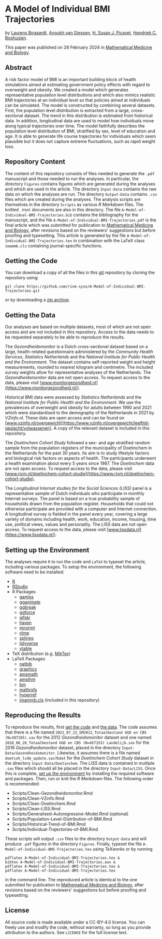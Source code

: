 # A Model of Individual BMI Trajectories

by [Laurens Bogaardt](https://orcid.org/0000-0002-7712-6627), [Anoukh van Giessen](https://orcid.org/0000-0003-4521-9500), [H. Susan J. Picavet](https://orcid.org/0000-0002-6895-165X), [Hendriek C. Boshuizen](https://orcid.org/0000-0002-3916-9095).

This paper was published on 26 February 2024 in [Mathematical Medicine and Biology](https://doi.org/10.1093/imammb/dqad009).

## Abstract

A risk factor model of BMI is an important building block of health simulations aimed at estimating government policy effects with regard to overweight and obesity. We created a model which generates representative population level distributions and which also mimics realistic BMI trajectories at an individual level so that policies aimed at individuals can be simulated. The model is constructed by combining several datasets. First, the population level distribution is extracted from a large, cross-sectional dataset. The trend in this distribution is estimated from historical data. In addition, longitudinal data are used to model how individuals move along typical trajectories over time. The model faithfully describes the population level distribution of BMI, stratified by sex, level of education and age. It is able to generate life course trajectories for individuals which seem plausible but it does not capture extreme fluctuations, such as rapid weight loss.

## Repository Content

The content of this repository consists of files needed to generate the `.pdf` manuscript and those needed to run the analyses. In particular, the directory `Figures` contains figures which are generated during the analyses and which are used in the article. The directory `Input-Data` contains the raw data on which the analyses are run. The directory `Output-Data` contains `.csv` files which are created during the analyses. The analysis scripts are themselves in the directory `Scripts` as various *R Markdown* files. The knitted `.html` documents are also in this directory. The file `A-Model-of-Individual-BMI-Trajectories.bib` contains the bibliography for the manuscript, and the file `A-Model-of-Individual-BMI-Trajectories.pdf` is the final article which was submitted for publication to [Mathematical Medicine and Biology](https://doi.org/10.1093/imammb/dqad009), after revisions based on the reviewers' suggestions but before proofing and typesetting. This article is generated by the file `A-Model-of-Individual-BMI-Trajectories.tex` in combination with the LaTeX class `imammb.cls` containing journal-specific functions.

## Getting the Code

You can download a copy of all the files in this [git](https://git-scm.com/) repository by cloning the repository using:

    git clone https://github.com/rivm-syso/A-Model-of-Individual-BMI-Trajectories.git

or by downloading a [zip archive](https://github.com/rivm-syso/A-Model-of-Individual-BMI-Trajectories/archive/refs/heads/master.zip).

## Getting the Data

Our analyses are based on multiple datasets, most of which are not open access and are not included in this repository. Access to the data needs to be requested separately to be able to reproduce the results.

The *Gezondheidsmonitor* is a Dutch cross-sectional dataset based on a large, health-related questionnaire administered by the *Community Health Services*, *Statistics Netherlands* and the *National Institute for Public Health and the Environment*. The dataset contains self-reported weight and height measurements, rounded to nearest kilogram and centimetre. The included survey weights allow for representative analyses of the Netherlands. The *Gezondheidsmonitor* data are not open access. To request access to the data, please visit [www.monitorgezondheid.nl](https://www.monitorgezondheid.nl/).

Historical BMI data were assessed by *Statistics Netherlands* and the *National Institute for Public Health and the Environment*. We use the prevalences of overweight and obesity for adults between 1990 and 2021 which were standardised to the demography of the Netherlands in 2021 by *VZinfo.nl*. These data are open access and can be found on [www.vzinfo.nl/overgewicht](https://www.vzinfo.nl/overgewicht/leeftijd-geslacht/volwassenen). A copy of the relevant dataset is included in this repository.

The *Doetinchem Cohort Study* followed a sex- and age stratified random sample from the population registers of the municipality of Doetinchem in the Netherlands for the past 30 years. Its aim is to study lifestyle factors and biological risk factors on aspects of health. The participants underwent a health examination about every 5 years since 1987. The *Doetinchem* data are not open access. To request access to the data, please visit [www.rivm.nl/doetinchem-cohort-studie](https://www.rivm.nl/doetinchem-cohort-studie).

The *Longitudinal Internet studies for the Social Sciences (LISS)* panel is a representative sample of Dutch individuals who participate in monthly Internet surveys. The panel is based on a true probability sample of households drawn from the population register. Households that could not otherwise participate are provided with a computer and Internet connection. A longitudinal survey is fielded in the panel every year, covering a large variety of domains including health, work, education, income, housing, time use, political views, values and personality. The *LISS* data are not open access. To request access to the data, please visit [www.lissdata.nl](https://www.lissdata.nl/).

## Setting up the Environment

The analyses require `R` to run the code and `LaTeX` to typeset the article, including various packages. To setup the environment, the following software need to be installed:

- [R](https://www.r-project.org/)
- [RStudio](https://posit.co/download/rstudio-desktop/)
- R Packages
  - [gamlss](https://cran.r-project.org/package=gamlss)
  - [gganimate](https://cran.r-project.org/package=gganimate)
  - [ggbreak](https://cran.r-project.org/package=ggbreak)
  - [ggforce](https://cran.r-project.org/package=ggforce)
  - [gifski](https://cran.r-project.org/package=gifski)
  - [haven](https://cran.r-project.org/package=haven)
  - [mnormt](https://cran.r-project.org/package=mnormt)
  - [nlme](https://cran.r-project.org/package=nlme)
  - [splines](https://www.rdocumentation.org/packages/splines)
  - [tidyverse](https://cran.r-project.org/package=tidyverse)
  - [vtable](https://cran.r-project.org/package=vtable)
- TeX distribution (e.g. [MikTex](https://miktex.org/))
- LaTeX Packages
  - [natbib](https://ctan.org/pkg/natbib)
  - [graphicx](https://ctan.org/pkg/graphicx)
  - [amsmath](https://ctan.org/pkg/amsmath)
  - [amsthm](https://ctan.org/pkg/amsthm)
  - [bm](https://ctan.org/pkg/bm)
  - [mathrsfs](https://ctan.org/pkg/mathrsfs)
  - [hyperref](https://ctan.org/pkg/hyperref)
  - [imammb.cls](https://academic.oup.com/imammb/pages/General_Instructions) (included in this repository)

## Reproducing the Results

To reproduce the results, first [get the code](#getting-the-code) and [the data](#getting-the-data). The code assumes that there is a  file named `2022_07_22_GM2012_Totaalbestand GGD en CBS (N=387195).sav` for the 2012 *Gezondheidsmonitor* dataset and one named `2018_06_20_Totaalbestand GGD en CBS (N=457153) Landelijk.sav` for the 2016 *Gezondheidsmonitor* dataset, placed in the directory `Input-Data/Gezondheidsmonitor`. Likewise, it assumes there is a file named `doetcoh_lcdm_update.sas7bdat` for the *Doetinchem Cohort Study* dataset in the directory `Input-Data/Doetinchem`. The *LISS* data is contained in multiple `.sav` files which should all be placed in the directory `Input-Data/LISS`. Once this is complete, [set up the environment](#setting-up-the-environment) by installing the required software and packages. Then, run or knit the *R Markdown* files. The following order is recommended:

- Scripts/Clean-Gezondheidsmonitor.Rmd
- Scripts/Clean-VZinfo.Rmd
- Scripts/Clean-Doetinchem.Rmd
- Scripts/Clean-LISS.Rmd
- Scripts/Generalised-Autoregressive-Model.Rmd (optional)
- Scripts/Population-Level-Distribution-of-BMI.Rmd
- Scripts/Historical-Trend-of-BMI.Rmd
- Scripts/Individual-Trajectories-of-BMI.Rmd

These scripts will output `.csv` files to the directory `Output-Data` and will produce `.pdf` figures in the directory `Figures`. Finally, typeset the file `A-Model-of-Individual-BMI-Trajectories.tex` using *TeXworks* or by running 

    pdflatex A-Model-of-Individual-BMI-Trajectories.tex &
    bibtex A-Model-of-Individual-BMI-Trajectories.aux &
    pdflatex A-Model-of-Individual-BMI-Trajectories.tex &
    pdflatex A-Model-of-Individual-BMI-Trajectories.tex

in the command line. The reproduced article is identical to the one submitted for publication to [Mathematical Medicine and Biology](https://doi.org/10.1093/imammb/dqad009), after revisions based on the reviewers' suggestions but before proofing and typesetting.

## License

All source code is made available under a CC-BY-4.0 license. You can freely use and modify the code, without warranty, so long as you provide attribution to the authors. See `LICENSE` for the full license text.

